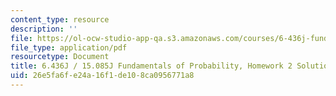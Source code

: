 ```yaml
---
content_type: resource
description: ''
file: https://ol-ocw-studio-app-qa.s3.amazonaws.com/courses/6-436j-fundamentals-of-probability-fall-2018/26e5fa6fe24a16f1de108ca0956771a8_MIT6_436JF18_hw2solutions.pdf
file_type: application/pdf
resourcetype: Document
title: 6.436J / 15.085J Fundamentals of Probability, Homework 2 Solutions
uid: 26e5fa6f-e24a-16f1-de10-8ca0956771a8
---
```


